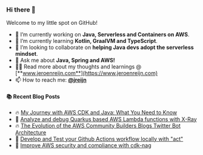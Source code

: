 ### Hi there 👋

Welcome to my little spot on GitHub!

- 🔭 I’m currently working on **Java, Serverless and Containers on AWS**.
- 🌱 I’m currently learning **Kotlin, GraalVM and TypeScript**.
- 👯 I’m looking to collaborate on **helping Java devs adopt the serverless mindset**.
- 💬 Ask me about **Java, Spring and AWS!**
- 👨‍💻 Read more about my thoughts and learnings @ [**www.jeroenreijn.com**](https://www.jeroenreijn.com)
- 📫 How to reach me: [**@jreijn**](https://twitter.com/jreijn)

#### :books: Recent Blog Posts
<!-- BLOGPOSTS:START -->
 - 🔥 [My Journey with AWS CDK and Java: What You Need to Know](https://jreijn.hashnode.dev/my-journey-with-aws-cdk-and-java-what-you-need-to-know)
 - 🌮 [Analyze and debug Quarkus based AWS Lambda functions with X-Ray](https://jreijn.hashnode.dev/analyze-and-debug-quarkus-based-aws-lambda-functions-with-x-ray)
 - 🔥 [The Evolution of the AWS Community Builders Blogs Twitter Bot Architecture](https://jreijn.hashnode.dev/the-evolution-of-the-aws-community-builders-blogs-twitter-bot-architecture)
 - 💫 [Develop and Test your Github Actions workflow locally with &quot;act&quot;](https://jreijn.hashnode.dev/develop-and-test-your-github-actions-workflow-locally-with-act)
 - 💯 [Improve AWS security and compliance with cdk-nag](https://jreijn.hashnode.dev/improve-aws-security-and-compliance-with-cdk-nag)<!-- BLOGPOSTS:END -->

<!--
**jreijn/jreijn** is a ✨ _special_ ✨ repository because its `README.md` (this file) appears on your GitHub profile.

Here are some ideas to get you started:

- 😄 Pronouns: ...
- ⚡ Fun fact: ...
-->
